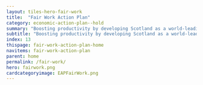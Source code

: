 ```yaml
---
layout: tiles-hero-fair-work
title:  "Fair Work Action Plan"
category: economic-action-plan--hold
summary: "Boosting productivity by developing Scotland as a world-leading Fair Work Nation"
subtitle: "Boosting productivity by developing Scotland as a world-leading Fair Work Nation"
index: 13
thispage: fair-work-action-plan-home
navitems: fair-work-action-plan
parent: home
permalink: /fair-work/
hero: fairwork.png
cardcategoryimage: EAPFairWork.png
---
```

